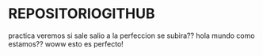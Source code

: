 # REPOSITORIOGITHUB
practica
veremos si sale
salio a la perfeccion
se subira??
hola mundo
como estamos??
woww esto es perfecto!
